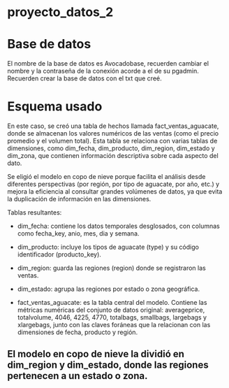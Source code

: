 # proyecto_datos_2

# Base de datos
El nombre de la base de datos es Avocadobase, recuerden cambiar el nombre y la contraseña de la conexión acorde a el de su pgadmin. Recuerden crear la base de datos con el txt que creé.

# Esquema usado
En este caso, se creó una tabla de hechos llamada fact_ventas_aguacate, donde se almacenan los valores numéricos de las ventas (como el precio promedio y el volumen total). Esta tabla se relaciona con varias tablas de dimensiones, como dim_fecha, dim_producto, dim_region, dim_estado y dim_zona, que contienen información descriptiva sobre cada aspecto del dato.

Se eligió el modelo en copo de nieve porque facilita el análisis desde diferentes perspectivas (por región, por tipo de aguacate, por año, etc.) y mejora la eficiencia al consultar grandes volúmenes de datos, ya que evita la duplicación de información en las dimensiones.

Tablas resultantes:

- dim_fecha: contiene los datos temporales desglosados, con columnas como fecha_key, anio, mes, dia y semana.

- dim_producto: incluye los tipos de aguacate (type) y su código identificador (producto_key).

- dim_region: guarda las regiones (region) donde se registraron las ventas.

- dim_estado: agrupa las regiones por estado o zona geográfica.

- fact_ventas_aguacate: es la tabla central del modelo. Contiene las métricas numéricas del conjunto de datos original: averageprice, totalvolume, 4046, 4225, 4770, totalbags, smallbags, largebags y xlargebags, junto con las claves foráneas que la relacionan con las dimensiones de fecha, producto y región.

## El modelo en copo de nieve la dividió en dim_region y dim_estado, donde las regiones pertenecen a un estado o zona.